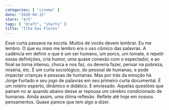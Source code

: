 ```yaml
---
categories: [ "cinema" ]
date: "2020-04-15"
stars: "4/5"
tags: [ "draft", "shorts" ]
title: "Ilha Das Flores"
---
```

Esse curta passava na escola. Muitos de vocês devem lembrar. Eu me lembro. O que eu mais me lembro era o uso cômico das palavras. A cadência em definir o que é um ser humano, um porco, um tomate, e repetir essas definições, cria humor, uma quase conexão com o espectador, e ao final se torna intenso, choca e nos faz, ou deveria fazer, pensar na pobreza, miséria, etc. É um curta sociológico, do pessoal de humanas, e pode impactar crianças e pessoas de humanas. Mas por trás da emoção há Jorge Furtado e seu jogo de palavras em seu primeiro curta documental. É um roteiro esperto, dinâmico e didático. E enviesado. Aquelas questões que pairam no ar quando abaixo desse ar repousa um cérebro condicionado de humanas. Ainda assim, uma ótima reflexão. Reflete até hoje em nossos pensamentos. Quase parece que tem algo a dizer.
